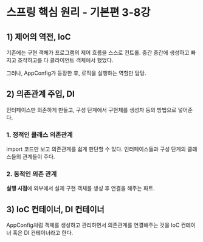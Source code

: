 # 스프링 핵심 원리 - 기본편 3-8강
## 1) 제어의 역전, IoC
기존에는 구현 객체가 프로그램의 제어 흐름을 스스로 컨트롤.
중간 중간에 생성하고 빠지고 조작하고를 다 클라이언트 객체에서 했었다.

그러나, AppConfig가 등장한 후, 로직을 실행하는 역할만 담당.

## 2) 의존관계 주입, DI
인터페이스만 의존하게 만들고, 구성 단계에서 구현체를 생성자 등의 방법으로 넣어준다.

### 1. 정적인 클래스 의존관계
import 코드만 보고 의존관계를 쉽게 판단할 수 있다. 
인터페이스들과 구성 단계의 클래스들의 관계들이 주다.

### 2. 동적인 의존 관계
**실행 시점**에 외부에서 실제 구현 객체를 생성 후 연결을 해주는 파트.

## 3) IoC 컨테이너, DI 컨테이너
AppConfig처럼 객체를 생성하고 관리하면서 의존관계를 연결해주는 것을 IoC 컨테이너 혹은 DI 컨테이너라고 한다.